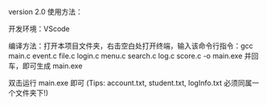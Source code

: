 version 2.0 使用方法：

开发环境：VScode

编译方法：打开本项目文件夹，右击空白处打开终端，输入该命令行指令：gcc main.c event.c file.c login.c menu.c search.c log.c score.c -o main.exe 并回车，即可生成 main.exe

双击运行 main.exe 即可 (Tips: account.txt, student.txt, logInfo.txt 必须同属一个文件夹下!)